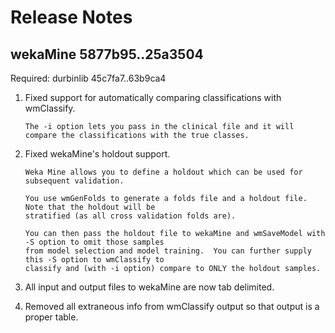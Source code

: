 Release Notes
========
 
wekaMine 5877b95..25a3504
--------
Required: durbinlib 45c7fa7..63b9ca4  

1.  Fixed support for automatically comparing classifications with wmClassify.
	
		The -i option lets you pass in the clinical file and it will compare the classifications with the true classes.

2.  Fixed wekaMine's holdout support.  
		
		Weka Mine allows you to define a holdout which can be used for subsequent validation. 
		
		You use wmGenFolds to generate a folds file and a holdout file. Note that the holdout will be 
		stratified (as all cross validation folds are).  

		You can then pass the holdout file to wekaMine and wmSaveModel with -S option to omit those samples 
		from model selection and model training.  You can further supply this -S option to wmClassify to 
		classify and (with -i option) compare to ONLY the holdout samples.   
         
3.	All input and output files to wekaMine are now tab delimited. 
4.	Removed all extraneous info from wmClassify output so that output is a proper table.
